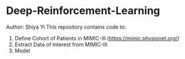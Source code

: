 # Deep-Reinforcement-Learning
Author: Shiya Yi
This repository contains code to:
1. Define Cohort of Patients in MIMIC-III (https://mimic.physionet.org/)
2. Extract Data of Interest from MIMIC-III
3. Model
